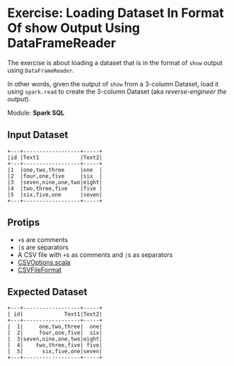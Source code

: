# Exercise: Loading Dataset In Format Of show Output Using DataFrameReader

The exercise is about loading a dataset that is in the format of `show` output using `DataFrameReader`.

In other words, given the output of `show` from a 3-column Dataset, load it using `spark.read` to create the 3-column Dataset (aka _reverse-engineer the output_).

Module: **Spark SQL**

## Input Dataset

```text
+---+------------------+-----+
|id |Text1             |Text2|
+---+------------------+-----+
|1  |one,two,three     |one  |
|2  |four,one,five     |six  |
|3  |seven,nine,one,two|eight|
|4  |two,three,five    |five |
|5  |six,five,one      |seven|
+---+------------------+-----+
```

## Protips

* `+`s are comments
* `|`s are separators
* A CSV file with `+`s as comments and `|`s as separators
* [CSVOptions.scala](https://github.com/apache/spark/blob/master/sql/catalyst/src/main/scala/org/apache/spark/sql/catalyst/csv/CSVOptions.scala)
* [CSVFileFormat](https://jaceklaskowski.gitbooks.io/mastering-spark-sql/spark-sql-CSVFileFormat.html)

## Expected Dataset

```text
+---+------------------+-----+
| id|             Text1|Text2|
+---+------------------+-----+
|  1|     one,two,three|  one|
|  2|     four,one,five|  six|
|  3|seven,nine,one,two|eight|
|  4|    two,three,five| five|
|  5|      six,five,one|seven|
+---+------------------+-----+
```

<!--

// Solution 1
val in = spark
  .read
  .textFile("input.csv")
  .filter(!($"value" startsWith "+"))
  .select(split($"value", "[|]"))
  .as[Seq[String]]
  .map(ss => ss.map(_.trim))
  .map { case Seq(_,a,b,c,_) => s"$a|$b|$c" }
scala> in.show(false)
+--------------------------+
|value                     |
+--------------------------+
|id|Text1|Text2            |
|1|one,two,three|one       |
|2|four,one,five|six       |
|3|seven,nine,one,two|eight|
|4|two,three,five|five     |
|5|six,five,one|seven      |
+--------------------------+

val s = spark
  .read
  .option("header", true)
  .option("sep", "|")
  .csv(in)
scala> s.show
+---+------------------+-----+
| id|             Text1|Text2|
+---+------------------+-----+
|  1|     one,two,three|  one|
|  2|     four,one,five|  six|
|  3|seven,nine,one,two|eight|
|  4|    two,three,five| five|
|  5|      six,five,one|seven|
+---+------------------+-----+

// Solution 2
val data = spark.read
  .textFile("exercise.txt")
  .filter(_.startsWith("|"))
  .map(_.substring(1))
  .map(_.split('|'))
val headers = data.head.map(_.trim)
def onlyNumbers(colName: String) = !(col(colName) startsWith colName)
val onlyNumbersInFirstColumn = onlyNumbers(headers.head)
val s = data
  .select(headers.indices.map(idx => 'value(idx) as headers(idx)): _*)
  .filter(onlyNumbersInFirstColumn)

// Solution 3
val rawInput = spark
  .read
  .option("comment", "+")
  .option("delimiter", "|")
  .option("header", true)
  .option("ignoreLeadingWhiteSpace", true)
  .option("ignoreTrailingWhiteSpace", true)
  .csv("exercise.txt")
val headersToDrop = rawInput.columns.filter(_ startsWith "_")
val s = rawInput.drop(headersToDrop: _*)

// Solution 4: foldLeft
// FIXME
-->

